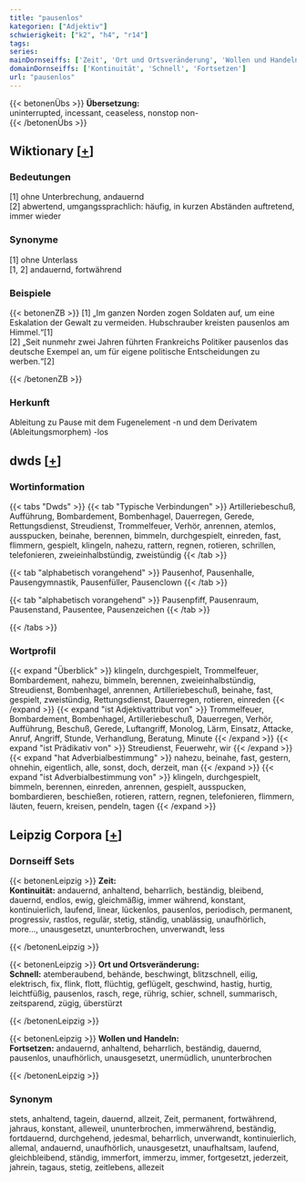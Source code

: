 ```yaml
---
title: "pausenlos"
kategorien: ["Adjektiv"]
schwierigkeit: ["k2", "h4", "r14"]
tags:
series:
mainDornseiffs: ['Zeit', 'Ort und Ortsveränderung', 'Wollen und Handeln']
domainDornseiffs: ['Kontinuität', 'Schnell', 'Fortsetzen']
url: "pausenlos"
---
```


{{< betonenÜbs >}}
**Übersetzung:**  
uninterrupted, incessant, ceaseless, nonstop non-  
{{< /betonenÜbs >}}

## Wiktionary [[+](https://de.wiktionary.org/wiki/pausenlos)]

### Bedeutungen
[1] ohne Unterbrechung, andauernd  
[2] abwertend, umgangssprachlich: häufig, in kurzen Abständen auftretend, immer wieder  

### Synonyme
[1] ohne Unterlass  
[1, 2] andauernd, fortwährend  

### Beispiele
{{< betonenZB >}}
[1] „Im ganzen Norden zogen Soldaten auf, um eine Eskalation der Gewalt zu vermeiden. Hubschrauber kreisten pausenlos am Himmel.“[1]  
[2] „Seit nunmehr zwei Jahren führten Frankreichs Politiker pausenlos das deutsche Exempel an, um für eigene politische Entscheidungen zu werben.“[2]  

{{< /betonenZB >}}
### Herkunft
Ableitung zu Pause mit dem Fugenelement -n und dem Derivatem (Ableitungsmorphem) -los  



## dwds [[+](https://www.dwds.de/wb/pausenlos)]

### Wortinformation
{{< tabs "Dwds" >}}
{{< tab "Typische Verbindungen" >}}
Artilleriebeschuß, Aufführung, Bombardement, Bombenhagel, Dauerregen, Gerede, Rettungsdienst, Streudienst, Trommelfeuer, Verhör, anrennen, atemlos, ausspucken, beinahe, berennen, bimmeln, durchgespielt, einreden, fast, flimmern, gespielt, klingeln, nahezu, rattern, regnen, rotieren, schrillen, telefonieren, zweieinhalbstündig, zweistündig
{{< /tab >}}

{{< tab "alphabetisch vorangehend" >}}
Pausenhof, Pausenhalle, Pausengymnastik, Pausenfüller, Pausenclown
{{< /tab >}}

{{< tab "alphabetisch vorangehend" >}}
Pausenpfiff, Pausenraum, Pausenstand, Pausentee, Pausenzeichen
{{< /tab >}}

{{< /tabs >}}

### Wortprofil
{{< expand "Überblick" >}} klingeln, durchgespielt, Trommelfeuer, Bombardement, nahezu, bimmeln, berennen, zweieinhalbstündig, Streudienst, Bombenhagel, anrennen, Artilleriebeschuß, beinahe, fast, gespielt, zweistündig, Rettungsdienst, Dauerregen, rotieren, einreden {{< /expand >}}
{{< expand "ist Adjektivattribut von" >}} Trommelfeuer, Bombardement, Bombenhagel, Artilleriebeschuß, Dauerregen, Verhör, Aufführung, Beschuß, Gerede, Luftangriff, Monolog, Lärm, Einsatz, Attacke, Anruf, Angriff, Stunde, Verhandlung, Beratung, Minute {{< /expand >}}
{{< expand "ist Prädikativ von" >}} Streudienst, Feuerwehr, wir {{< /expand >}}
{{< expand "hat Adverbialbestimmung" >}} nahezu, beinahe, fast, gestern, ohnehin, eigentlich, alle, sonst, doch, derzeit, man {{< /expand >}}
{{< expand "ist Adverbialbestimmung von" >}} klingeln, durchgespielt, bimmeln, berennen, einreden, anrennen, gespielt, ausspucken, bombardieren, beschießen, rotieren, rattern, regnen, telefonieren, flimmern, läuten, feuern, kreisen, pendeln, tagen {{< /expand >}}

## Leipzig Corpora [[+](https://corpora.uni-leipzig.de/en/res?word=pausenlos&corpusId=deu_newscrawl-public_2018)]

### Dornseiff Sets
{{< betonenLeipzig >}}
**Zeit:**  
**Kontinuität:** andauernd, anhaltend, beharrlich, beständig, bleibend, dauernd, endlos, ewig, gleichmäßig, immer während, konstant, kontinuierlich, laufend, linear, lückenlos, pausenlos, periodisch, permanent, progressiv, rastlos, regulär, stetig, ständig, unablässig, unaufhörlich, more..., unausgesetzt, ununterbrochen, unverwandt, less  

{{< /betonenLeipzig >}}


{{< betonenLeipzig >}}
**Ort und Ortsveränderung:**  
**Schnell:** atemberaubend, behände, beschwingt, blitzschnell, eilig, elektrisch, fix, flink, flott, flüchtig, geflügelt, geschwind, hastig, hurtig, leichtfüßig, pausenlos, rasch, rege, rührig, schier, schnell, summarisch, zeitsparend, zügig, überstürzt  

{{< /betonenLeipzig >}}


{{< betonenLeipzig >}}
**Wollen und Handeln:**  
**Fortsetzen:** andauernd, anhaltend, beharrlich, beständig, dauernd, pausenlos, unaufhörlich, unausgesetzt, unermüdlich, ununterbrochen  

{{< /betonenLeipzig >}}

### Synonym
stets, anhaltend, tagein, dauernd, allzeit, Zeit, permanent, fortwährend, jahraus, konstant, alleweil, ununterbrochen, immerwährend, beständig, fortdauernd, durchgehend, jedesmal, beharrlich, unverwandt, kontinuierlich, allemal, andauernd, unaufhörlich, unausgesetzt, unaufhaltsam, laufend, gleichbleibend, ständig, immerfort, immerzu, immer, fortgesetzt, jederzeit, jahrein, tagaus, stetig, zeitlebens, allezeit

